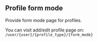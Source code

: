 ## Profile form mode

Provide form mode page for profiles.  

You can visit add/edit profile page on:  
`/user/{user}/{profile_type}/{form_mode}`
